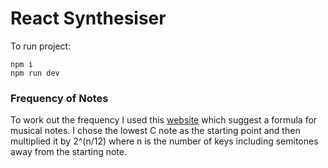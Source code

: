 # React Synthesiser

To run project:

```
npm i
npm run dev
```

### Frequency of Notes

To work out the frequency I used this [website](http://techlib.com/reference/musical_note_frequencies.htm) which suggest a formula for musical notes.
I chose the lowest C note as the starting point and then multiplied it by 2^(n/12) where n is the number of keys including semitones away from the starting note.
